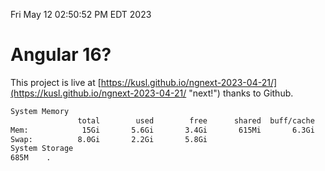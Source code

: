 Fri May 12 02:50:52 PM EDT 2023

# Angular 16?


This project is live at [https://kusl.github.io/ngnext-2023-04-21/](https://kusl.github.io/ngnext-2023-04-21/ "next!") thanks to Github.

```bash
System Memory
               total        used        free      shared  buff/cache   available
Mem:            15Gi       5.6Gi       3.4Gi       615Mi       6.3Gi       8.7Gi
Swap:          8.0Gi       2.2Gi       5.8Gi
System Storage
685M	.
